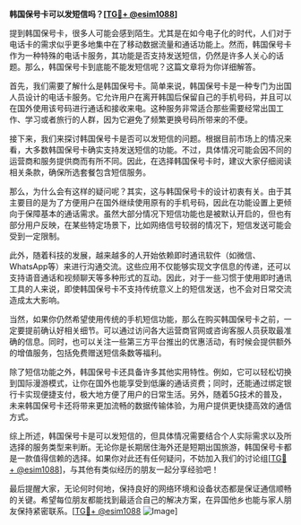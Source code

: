 **韩国保号卡可以发短信吗？[[TG💪+ @esim1088](https://t.me/s/esim1088)]**

提到韩国保号卡，很多人可能会感到陌生。尤其是在如今电子化的时代，人们对于电话卡的需求似乎更多地集中在了移动数据流量和通话功能上。然而，韩国保号卡作为一种特殊的电话卡服务，其功能是否支持发送短信，仍然是许多人关心的话题。那么，韩国保号卡到底能不能发短信呢？这篇文章将为你详细解答。

首先，我们需要了解什么是韩国保号卡。简单来说，韩国保号卡是一种专门为出国人员设计的电话卡服务。它允许用户在离开韩国后保留自己的手机号码，并且可以在国外使用该号码进行通话和接收来电。这种服务非常适合那些需要经常出国工作、学习或者旅行的人群，因为它避免了频繁更换号码所带来的不便。

接下来，我们来探讨韩国保号卡是否可以发短信的问题。根据目前市场上的情况来看，大多数韩国保号卡确实支持发送短信的功能。不过，具体情况可能会因不同的运营商和服务提供商而有所不同。因此，在选择韩国保号卡时，建议大家仔细阅读相关条款，确保所选套餐包含短信服务。

那么，为什么会有这样的疑问呢？其实，这与韩国保号卡的设计初衷有关。由于其主要目的是为了方便用户在国外继续使用原有的手机号码，因此在功能设置上更倾向于保障基本的通话需求。虽然大部分情况下短信功能也是被默认开启的，但也有部分用户反映，在某些特定场景下，比如网络信号较弱的情况下，短信发送可能会受到一定限制。

此外，随着科技的发展，越来越多的人开始依赖即时通讯软件（如微信、WhatsApp等）来进行沟通交流。这些应用不仅能够实现文字信息的传递，还可以支持语音通话和视频聊天等多种形式的互动。因此，对于一些习惯于使用即时通讯工具的人来说，即使韩国保号卡不支持传统意义上的短信发送，也不会对日常交流造成太大影响。

当然，如果你仍然希望使用传统的手机短信功能，那么在购买韩国保号卡之前，一定要提前确认好相关细节。可以通过访问各大运营商官网或咨询客服人员获取最准确的信息。同时，也可以关注一些第三方平台推出的优惠活动，有时候会提供额外的增值服务，包括免费赠送短信条数等福利。

除了短信功能之外，韩国保号卡还具备许多其他实用特性。例如，它可以轻松切换到国际漫游模式，让你在国外也能享受到低廉的通话资费；同时，还能通过绑定银行卡实现便捷支付，极大地方便了用户的日常生活。另外，随着5G技术的普及，未来韩国保号卡还将带来更加流畅的数据传输体验，为用户提供更快捷高效的通信方式。

综上所述，韩国保号卡是可以发短信的，但具体情况需要结合个人实际需求以及所选择的服务类型来判断。无论你是长期居住海外还是短期出国旅游，韩国保号卡都是一款值得信赖的选择。如果你对此还有任何疑问，不妨加入我们的讨论组[[TG💪+ @esim1088](https://t.me/s/esim1088)]，与其他有类似经历的朋友一起分享经验吧！

最后提醒大家，无论何时何地，保持良好的网络环境和设备状态都是保证通信顺畅的关键。希望每位朋友都能找到最适合自己的解决方案，在异国他乡也能与家人朋友保持紧密联系。[[TG💪+ @esim1088](https://t.me/s/esim1088) ![Image](https://i.postimg.cc/4NQfJmqS/Snipaste-2025-05-13-00-14-12.png)]